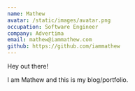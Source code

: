 ```yaml
---
name: Mathew
avatar: /static/images/avatar.png
occupation: Software Engineer
company: Advertima
email: mathew@iammathew.com
github: https://github.com/iammathew
---
```


Hey out there!

I am Mathew and this is my blog/portfolio.